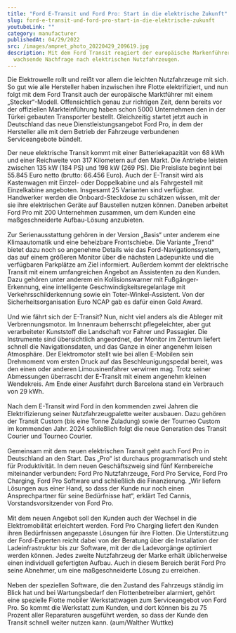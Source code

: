 ```yaml
---
title: "Ford E-Transit und Ford Pro: Start in die elektrische Zukunft"
slug: ford-e-transit-und-ford-pro-start-in-die-elektrische-zukunft
youtubeLink: ""
category: manufacturer
publishedAt: 04/29/2022
src: /images/ampnet_photo_20220429_209619.jpg
description: Mit dem Ford Transit reagiert der europäische Markenführer auf die
  wachsende Nachfrage nach elektrischen Nutzfahrzeugen.
---
```


Die Elektrowelle rollt und reißt vor allem die leichten Nutzfahrzeuge mit sich. So gut wie alle Hersteller haben inzwischen ihre Flotte elektrifiziert, und nun folgt mit dem Ford Transit auch der europäische Marktführer mit einem „Stecker“-Modell. Offensichtlich genau zur richtigen Zeit, denn bereits vor der offiziellen Markteinführung haben schon 5000 Unternehmen den in der Türkei gebauten Transporter bestellt. Gleichzeitig startet jetzt auch in Deutschland das neue Dienstleistungsangebot Ford Pro, in dem der Hersteller alle mit dem Betrieb der Fahrzeuge verbundenen Serviceangebote bündelt.

Der neue elektrische Transit kommt mit einer Batteriekapazität von 68 kWh und einer Reichweite von 317 Kilometern auf den Markt. Die Antriebe leisten zwischen 135 kW (184 PS) und 198 kW (269 PS). Die Preisliste beginnt bei 55.845 Euro netto (brutto: 66.456 Euro). Auch der E-Transit wird als Kastenwagen mit Einzel- oder Doppelkabine und als Fahrgestell mit Einzelkabine angeboten. Insgesamt 25 Varianten sind verfügbar. Handwerker werden die Onboard-Steckdose zu schätzen wissen, mit der sie ihre elektrischen Geräte auf Baustellen nutzen können. Daneben arbeitet Ford Pro mit 200 Unternehmen zusammen, um dem Kunden eine maßgeschneiderte Aufbau-Lösung anzubieten.\
\
Zur Serienausstattung gehören in der Version „Basis“ unter anderem eine Klimaautomatik und eine beheizbare Frontschiebe. Die Variante „Trend“ bietet dazu noch so angenehme Details wie das Ford-Navigationssystem, das auf einem größeren Monitor über die nächsten Ladepunkte und die verfügbaren Parkplätze am Ziel informiert. Außerdem kommt der elektrische Transit mit einem umfangreichen Angebot an Assistenten zu den Kunden. Dazu gehören unter anderem ein Kollisionswarner mit Fußgänger-Erkennung, eine intelligente Geschwindigkeitsregelanlage mit Verkehrsschilderkennung sowie ein Toter-Winkel-Assistent. Von der Sicherheitsorganisation Euro NCAP gab es dafür einen Gold Award.\
\
Und wie fährt sich der E-Transit? Nun, nicht viel anders als die Ableger mit Verbrennungsmotor. Im Innenraum beherrscht pflegeleichter, aber gut verarbeiteter Kunststoff die Landschaft vor Fahrer und Passagier. Die Instrumente sind übersichtlich angeordnet, der Monitor im Zentrum liefert schnell die Navigationsdaten, und das Ganze in einer angenehm leisen Atmosphäre. Der Elektromotor stellt wie bei allen E-Mobilen sein Drehmoment vom ersten Druck auf das Beschleunigungspedal bereit, was den einen oder anderen Limousinenfahrer verwirren mag. Trotz seiner Abmessungen überrascht der E-Transit mit einem angenehm kleinen Wendekreis. Am Ende einer Ausfahrt durch Barcelona stand ein Verbrauch von 29 kWh.\
\
Nach dem E-Transit wird Ford in den kommenden zwei Jahren die Elektrifizierung seiner Nutzfahrzeugpalette weiter ausbauen. Dazu gehören der Transit Custom (bis eine Tonne Zuladung) sowie der Tourneo Custom im kommenden Jahr. 2024 schließlich folgt die neue Generation des Transit Courier und Tourneo Courier.\
\
Gemeinsam mit dem neuen elektrischen Transit geht auch Ford Pro in Deutschland an den Start. Das „Pro“ ist durchaus programmatisch und steht für Produktivität. In dem neuen Geschäftszweig sind fünf Kernbereiche miteinander verbunden: Ford Pro Nutzfahrzeuge, Ford Pro Service, Ford Pro Charging, Ford Pro Software und schließlich die Finanzierung. „Wir liefern Lösungen aus einer Hand, so dass der Kunde nur noch einen Ansprechpartner für seine Bedürfnisse hat“, erklärt Ted Cannis, Vorstandsvorsitzender von Ford Pro.\
\
Mit dem neuen Angebot soll den Kunden auch der Wechsel in die Elektromobilität erleichtert werden. Ford Pro Charging liefert den Kunden ihren Bedürfnissen angepasste Lösungen für ihre Flotten. Die Unterstützung der Ford-Experten reicht dabei von der Beratung über die Installation der Ladeinfrastruktur bis zur Software, mit der die Ladevorgänge optimiert werden können. Jedes zweite Nutzfahrzeug der Marke erhält üblicherweise einen individuell gefertigten Aufbau. Auch in diesem Bereich berät Ford Pro seine Abnehmer, um eine maßgeschneiderte Lösung zu erreichen.\
\
Neben der speziellen Software, die den Zustand des Fahrzeugs ständig im Blick hat und bei Wartungsbedarf den Flottenbetreiber alarmiert, gehört eine spezielle Flotte mobiler Werkstattwagen zum Serviceangebot von Ford Pro. So kommt die Werkstatt zum Kunden, und dort können bis zu 75 Prozent aller Reparaturen ausgeführt werden, so dass der Kunde den Transit schnell weiter nutzen kann. (aum/Walther Wuttke)
